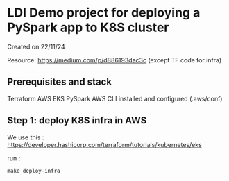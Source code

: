 # LDI Demo project for deploying a PySpark app to K8S cluster

Created on 22/11/24

Resource: https://medium.com/p/d886193dac3c (except TF code for infra)

## Prerequisites and stack
Terraform
AWS
EKS
PySpark
AWS CLI installed and configured (.aws/conf) 

## Step 1: deploy K8S infra in AWS
We use this : https://developer.hashicorp.com/terraform/tutorials/kubernetes/eks

run : 
```
make deploy-infra
```

